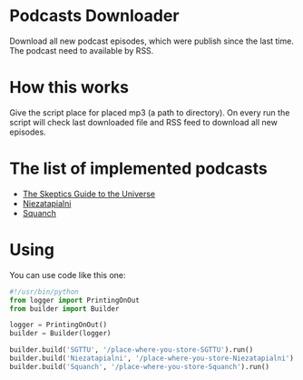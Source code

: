 # Podcasts Downloader

Download all new podcast episodes, which were publish since the last time. The podcast need to available by RSS.

# How this works

Give the script place for placed mp3 (a path to directory). On every run the script will check last downloaded file and RSS feed to download all new episodes.

# The list of implemented podcasts

* [The Skeptics Guide to the Universe](http://www.theskepticsguide.org/)
* [Niezatapialni](http://www.niezatapialni.pl/)
* [Squanch](http://podbay.fm/show/1267014091)

# Using

You can use code like this one:

```python
#!/usr/bin/python
from logger import PrintingOnOut
from builder import Builder

logger = PrintingOnOut()
builder = Builder(logger)

builder.build('SGTTU', '/place-where-you-store-SGTTU').run()
builder.build('Niezatapialni', '/place-where-you-store-Niezatapialni').run()
builder.build('Squanch', '/place-where-you-store-Squanch').run()
```
